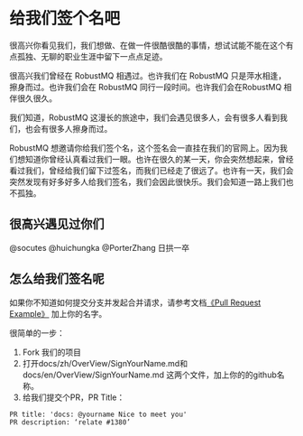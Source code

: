 # 给我们签个名吧

很高兴你看见我们，我们想做、在做一件很酷很酷的事情，想试试能不能在这个有点孤独、无聊的职业生涯中留下一点点足迹。

很高兴我们曾经在 RobustMQ 相遇过。也许我们在 RobustMQ 只是萍水相逢，擦身而过。也许我们会在 RobustMQ 同行一段时间。也许我们会在RobustMQ 相伴很久很久。

我们知道，RobustMQ 这漫长的旅途中，我们会遇见很多人，会有很多人看到我们，也会有很多人擦身而过。

RobustMQ 想邀请你给我们签个名，这个签名会一直挂在我们的官网上。因为我们想知道你曾经认真看过我们一眼。也许在很久的某一天，你会突然想起来，曾经看过我们，曾经给我们留下过签名，而我们已经走了很远了。也许有一天，我们会突然发现有好多好多人给我们签名，我们会因此很快乐。我们会知道一路上我们也不孤独。


## 很高兴遇见过你们
@socutes 
@huichungka
@PorterZhang 日拱一卒

## 怎么给我们签名呢
如果你不知道如何提交分支并发起合并请求，请参考文档[《Pull Request Example》](../ContributionGuide/Pull-Request-Example.md) 加上你的名字。

很简单的一步：
1. Fork 我们的项目
2. 打开docs/zh/OverView/SignYourName.md和docs/en/OverView/SignYourName.md 这两个文件，加上你的的github名称。
3. 给我们提交个PR，PR Title：
```
PR title: 'docs: @yourname Nice to meet you'
PR description: ‘relate #1380’
```
